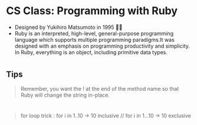    <h1>CS Class: Programming with Ruby</h1>
</div>

- Designed by Yukihiro Matsumoto in 1995 👨‍💻
- Ruby is an interpreted, high-level, general-purpose programming language which supports multiple programming paradigms.It was designed with an emphasis on programming productivity and simplicity. In Ruby, everything is an object, including primitive data types.

#
## Tips
> Remember, you want the ! at the end of the method name so that Ruby will change the string in-place.
#
> for loop trick : for i in 1..10 -> 10 inclusive // for i in 1...10 -> 10 exclusive
